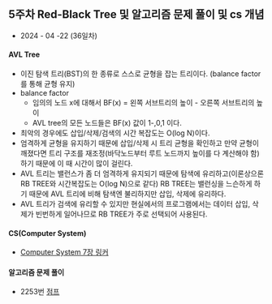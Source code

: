 ## 5주차 Red-Black Tree 및 알고리즘 문제 풀이 및 cs 개념

* 2024 - 04 -22 (36일차)    
#### AVL Tree   
* 이진 탐색 트리(BST)의 한 종류로 스스로 균형을 잡는 트리이다. (balance factor를 통해 균형 유지)   
* balance factor   
    * 임의의 노드 x에 대해서 BF(x) = 왼쪽 서브트리의 높이 - 오른쪽 서브트리의 높이   
    * AVL tree의 모든 노드들은 BF(x) 값이 1-,0,1 이다.   
* 최악의 경우에도 삽입/삭제/검색의 시간 복잡도는 O(log N)이다.    
* 엄격하게 균형을 유지하기 때문에 삽입/삭제 시 트리 균형을 확인하고 만약 균형이 깨졌다면 트리 구조를 재조정(바닥노드부터 루트 노드까지 높이를 다 계산해야 함)하기 때문에 이 때 시간이 많이 걸린다.   
* AVL 트리는 밸런스가 좀 더 엄격하게 유지되기 때문에 탐색에 유리하고(이론상으론 RB TREE와 시간복잡도는 O(log N)으로 같다) RB TREE는 밸런싱을 느슨하게 하기 때문에 AVL 트리에 비해 탐색엔 불리하지만 삽입, 삭제에 유리하다.  
* AVL 트리가 검색에 유리할 수 있지만 현실에서의 프로그램에서는 데이터 삽입, 삭제가 빈번하게 일어나므로 RB TREE가 주로 선택되어 사용된다.   

#### CS(Computer System)
* [Computer System 7장 링커]()   

#### 알고리즘 문제 풀이  
* 2253번 [점프]()  
